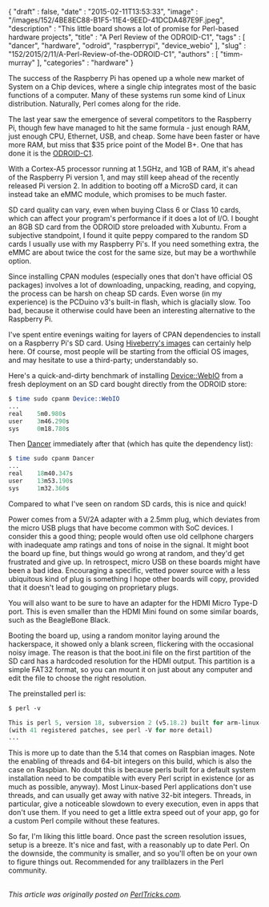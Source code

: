 {
   "draft" : false,
   "date" : "2015-02-11T13:53:33",
   "image" : "/images/152/4BE8EC88-B1F5-11E4-9EED-41DCDA487E9F.jpeg",
   "description" : "This little board shows a lot of promise for Perl-based hardware projects",
   "title" : "A Perl Review of the ODROID-C1",
   "tags" : [
      "dancer",
      "hardware",
      "odroid",
      "raspberrypi",
      "device_webio"
   ],
   "slug" : "152/2015/2/11/A-Perl-Review-of-the-ODROID-C1",
   "authors" : [
      "timm-murray"
   ],
   "categories" : "hardware"
}


The success of the Raspberry Pi has opened up a whole new market of System on a Chip devices, where a single chip integrates most of the basic functions of a computer. Many of these systems run some kind of Linux distribution. Naturally, Perl comes along for the ride.

The last year saw the emergence of several competitors to the Raspberry Pi, though few have managed to hit the same formula - just enough RAM, just enough CPU, Ethernet, USB, and cheap. Some have been faster or have more RAM, but miss that $35 price point of the Model B+. One that has done it is the [ODROID-C1](http://www.hardkernel.com/main/products/prdt_info.php).

With a Cortex-A5 processor running at 1.5GHz, and 1GB of RAM, it's ahead of the Raspberry Pi version 1, and may still keep ahead of the recently released Pi version 2. In addition to booting off a MicroSD card, it can instead take an eMMC module, which promises to be much faster.

SD card quality can vary, even when buying Class 6 or Class 10 cards, which can affect your program's performance if it does a lot of I/O. I bought an 8GB SD card from the ODROID store preloaded with Xubuntu. From a subjective standpoint, I found it quite peppy compared to the random SD cards I usually use with my Raspberry Pi's. If you need something extra, the eMMC are about twice the cost for the same size, but may be a worthwhile option.

Since installing CPAN modules (especially ones that don't have official OS packages) involves a lot of downloading, unpacking, reading, and copying, the process can be harsh on cheap SD cards. Even worse (in my experience) is the PCDuino v3's built-in flash, which is glacially slow. Too bad, because it otherwise could have been an interesting alternative to the Raspberry Pi.

I've spent entire evenings waiting for layers of CPAN dependencies to install on a Raspberry Pi's SD card. Using [Hiveberry's images](https://vonbienenstock.de/hiveberry/) can certainly help here. Of course, most people will be starting from the official OS images, and may hesitate to use a third-party; understandably so.

Here's a quick-and-dirty benchmark of installing [Device::WebIO](https://metacpan.org/pod/Device::WebIO) from a fresh deployment on an SD card bought directly from the ODROID store:

```perl
$ time sudo cpanm Device::WebIO
...
real    5m0.980s
user    3m46.290s
sys     0m18.780s
```

Then [Dancer](https://metacpan.org/pod/Dancer) immediately after that (which has quite the dependency list):

```perl
$ time sudo cpanm Dancer
...
real    18m40.347s
user    13m53.190s
sys     1m32.360s
```

Compared to what I've seen on random SD cards, this is nice and quick!

Power comes from a 5V/2A adapter with a 2.5mm plug, which deviates from the micro USB plugs that have become common with SoC devices. I consider this a good thing; people would often use old cellphone chargers with inadequate amp ratings and tons of noise in the signal. It might boot the board up fine, but things would go wrong at random, and they'd get frustrated and give up. In retrospect, micro USB on these boards might have been a bad idea. Encouraging a specific, vetted power source with a less ubiquitous kind of plug is something I hope other boards will copy, provided that it doesn't lead to gouging on proprietary plugs.

You will also want to be sure to have an adapter for the HDMI Micro Type-D port. This is even smaller than the HDMI Mini found on some similar boards, such as the BeagleBone Black.

Booting the board up, using a random monitor laying around the hackerspace, it showed only a blank screen, flickering with the occasional noisy image. The reason is that the boot.ini file on the first partition of the SD card has a hardcoded resolution for the HDMI output. This partition is a simple FAT32 format, so you can mount it on just about any computer and edit the file to choose the right resolution.

The preinstalled perl is:

```perl
$ perl -v

This is perl 5, version 18, subversion 2 (v5.18.2) built for arm-linux-gnueabihf-thread-multi-64int
(with 41 registered patches, see perl -V for more detail)
...
```

This is more up to date than the 5.14 that comes on Raspbian images. Note the enabling of threads and 64-bit integers on this build, which is also the case on Raspbian. No doubt this is because perls built for a default system installation need to be compatible with every Perl script in existence (or as much as possible, anyway). Most Linux-based Perl applications don't use threads, and can usually get away with native 32-bit integers. Threads, in particular, give a noticeable slowdown to every execution, even in apps that don't use them. If you need to get a little extra speed out of your app, go for a custom Perl compile without these features.

So far, I'm liking this little board. Once past the screen resolution issues, setup is a breeze. It's nice and fast, with a reasonably up to date Perl. On the downside, the community is smaller, and so you'll often be on your own to figure things out. Recommended for any trailblazers in the Perl community.

\
*This article was originally posted on [PerlTricks.com](http://perltricks.com).*
